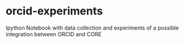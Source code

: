# orcid-experiments

Ipython Notebook with data collection and experiments of a possible integration between ORCID and CORE
